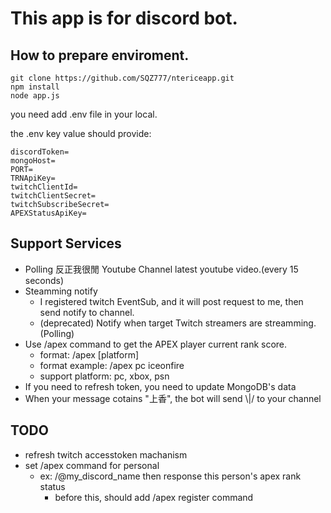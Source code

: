 # This app is for discord bot.

## How to prepare enviroment.

```command
git clone https://github.com/SQZ777/ntericeapp.git
npm install
node app.js
```

you need add .env file in your local.

the .env key value should provide:

```
discordToken=
mongoHost=
PORT=
TRNApiKey=
twitchClientId=
twitchClientSecret=
twitchSubscribeSecret=
APEXStatusApiKey=
```

## Support Services

- Polling 反正我很閒 Youtube Channel latest youtube video.(every 15 seconds)
- Steamming notify
  - I registered twitch EventSub, and it will post request to me, then send notify to channel.
  - (deprecated) Notify when target Twitch streamers are streamming.(Polling)
- Use /apex command to get the APEX player current rank score.
  - format: /apex [platform] <playerName>
  - format example: /apex pc iceonfire
  - support platform: pc, xbox, psn
- If you need to refresh token, you need to update MongoDB's data
- When your message cotains "上香", the bot will send \\|/ to your channel

## TODO

- refresh twitch accesstoken machanism
- set /apex command for personal
  - ex: /@my_discord_name then response this person's apex rank status
    - before this, should add /apex register command
